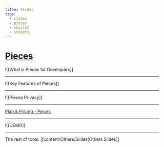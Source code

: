 ```yaml
---
title: Slides
tags:
  - slides
  - pieces
  - copilot
  - snipets
---
```

# [Pieces](https://pieces.app/)

![[What is Pieces for Developers]]

---

![[Key Features of Pieces]]

---

![[Pieces Privacy]]

---

[Plan & Pricing - Pieces](https://code.pieces.app/pricing)

---

![[DEMO]]

---

The rest of tools: [[content/Others/Slides|Others Slides]]

